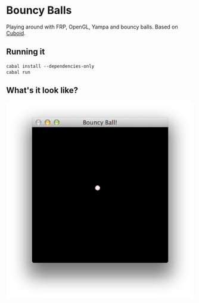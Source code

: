 Bouncy Balls
============

Playing around with FRP, OpenGL, Yampa and bouncy balls. Based on
[Cuboid](https://github.com/pedromartins/cuboid).

## Running it

```
cabal install --dependencies-only
cabal run
```

## What's it look like?

![like this](screenshot.png)
